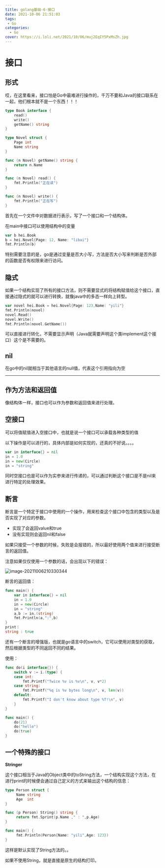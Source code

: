 ```yaml
---
title: golang基础-6-接口
date: 2021-10-06 21:51:03
tags: 
 - Go
categories: 
  - Go
cover: https://i.loli.net/2021/10/06/muj2EqIY5PxMsZh.jpg
---
```


# 接口

## 形式

哎，在这里看来，接口怕是Go中最难进行操作的，千万不要和Java的接口联系在一起，他们根本就不是一个东西！！！

```go
type Book interface {
    read()
    write()
    getName() string
}

type Novel struct {
    Page int
    Name string
}

func (n Novel) getName() string {
    return n.Name
}

func (n Novel) read() {
    fmt.Println("正在读")
}

func (n Novel) write() {
    fmt.Println("正在写")
}
```

首先在一个文件中对数据进行表示，写了一个接口和一个结构体。

在main中接口可以使用结构中的变量

```go
var b hei.Book
b = hei.Novel{Page: 12, Name: "libai"}
fmt.Println(b)
```

特别需要注意的是，go是通过变量是否大小写，方法是否大小写来判断是否外部的函数是否有权限来进行访问。

## 隐式

如果一个结构实现了所有的接口方法，则不需要显式的将结构赋值给这个接口，直接通过隐式的就可以进行转换，就像java中的多态一样向上转型。

```go
var novel hei.Book = hei.Novel{Page: 123,Name: "yili"}
fmt.Println(novel)
novel.Read()
novel.Write()
fmt.Println(novel.GetName())
```

可以直接进行转化，不需要显示声明（Java就需要声明这个类implement这个接口）这个是不需要的。

## nil

在go中的nil就相当于其他语言的null值，代表这个引用指向为空



-----

## 作为方法和返回值

像结构体一样，接口也可以作为参数和返回值来进行处理。



## 空接口

可以将值赋值进入空接口中，也就是说一个接口可以承载各种类型的值

以下操作是可以进行的，具体内部是如何实现的，还真的不好说。。。。

```go
var in interface{} = nil
in = 1.0
in = new(Circle)
in = "string"
```

同时空接口也是可以作为实参来进行传递的，可以通过判断这个接口是不是nil来进行特定的处理效果。

## 断言

断言是一个特定于接口中使用的一个操作，用来检查这个接口中包含的类型以及是否实现了对应的参数。

- 实现了会返回value和true
- 没有实现则会返回nil和false

如果只接受一个参数的时候，失败是会报错的，所以最好使用两个值来进行接受断言的返回值。

注意如果仅仅使用一个参数的话，会出现以下的错误：

![image-20211006210330344](https://i.loli.net/2021/10/06/3sYSIKvWGocg7my.png)

断言的返回值：

```go
func main() {
    var in interface{} = nil
    in = 1.0
    in = new(Circle)
    in = "string"
    a,b := in.(string)
    fmt.Println(a,":",b)
}
print：
string : true
```

还有一个断言的增强版，也就是go语言中的switch，它可以使用对类型的获取，然后根据类型的不同返回不同的结果。

使用：

```go
func do(i interface{}) {
    switch v := i.(type) {
    case int:
        fmt.Printf("Twice %v is %v\n", v, v*2)
    case string:
        fmt.Printf("%q is %v bytes long\n", v, len(v))
    default:
        fmt.Printf("I don't know about type %T!\n", v)
    }
}

func main() {
    do(21)
    do("hello")
    do(true)
}
```

## 一个特殊的接口

**Stringer**

这个接口相当于Java的Object类中的toString方法，一个结构实现这个方法，在进行print的时候便会通过自己定义的方式来输出这个结构的信息：

```go
type Person struct {
     Name string
     Age  int
}

func (p Person) String() string {
     return fmt.Sprint(p.Name ," : ",p.Age)
}

func main() {
     fmt.Println(Person{Name: "yili",Age: 123})
}
```

这样是默认实现了String方法的。。

如果不使用String，就是直接是原生的结构打印。



